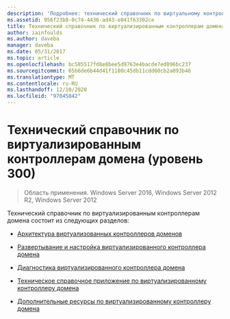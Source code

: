 ```yaml
---
description: 'Подробнее: технический справочник по виртуальному контроллеру домена (уровень 300)'
ms.assetid: 956f23b8-0c74-4436-ad43-e041f63302ce
title: Технический справочник по виртуализированным контроллерам домена (уровень 300)
author: iainfoulds
ms.author: daveba
manager: daveba
ms.date: 05/31/2017
ms.topic: article
ms.openlocfilehash: bc585517fd8e8bee5d9763e4bacde7ed096bc237
ms.sourcegitcommit: 65b6de6b44d41f1180c45db11cdd60cb2a093b46
ms.translationtype: MT
ms.contentlocale: ru-RU
ms.lasthandoff: 12/10/2020
ms.locfileid: "97045842"
---
```

# <a name="virtualized-domain-controller-technical-reference-level-300"></a>Технический справочник по виртуализированным контроллерам домена (уровень 300)

>Область применения. Windows Server 2016, Windows Server 2012 R2, Windows Server 2012

Технический справочник по виртуализированным контроллерам домена состоит из следующих разделов:

-   [Архитектура виртуализованных контроллеров доменов](../../../ad-ds/get-started/virtual-dc/Virtualized-Domain-Controller-Architecture.md)

-   [Развертывание и настройка виртуализированного контроллера домена](../../../ad-ds/get-started/virtual-dc/Virtualized-Domain-Controller-Deployment-and-Configuration.md)

-   [Диагностика виртуализированного контроллера домена](../../../ad-ds/manage/virtual-dc/Virtualized-Domain-Controller-Troubleshooting.md)

-   [Техническое справочное приложение по виртуализированному контроллеру домена](../../../ad-ds/reference/virtual-dc/Virtualized-Domain-Controller-Technical-Reference-Appendix.md)

-   [Дополнительные ресурсы по виртуализированному контроллеру домена](../../../ad-ds/reference/virtual-dc/Virtualized-Domain-Controller-Additional-Resources.md)


